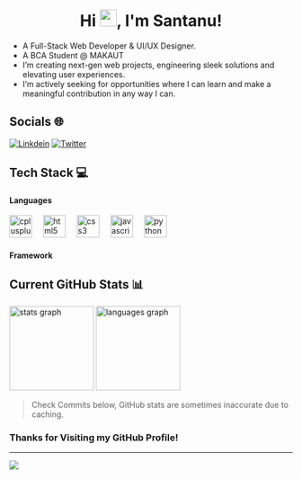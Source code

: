 <h1 align="center"> Hi <img src="https://raw.githubusercontent.com/iampavangandhi/iampavangandhi/master/gifs/Hi.gif" width="30px">, I'm Santanu! </br> 
</h1>

- A Full-Stack Web Developer & UI/UX Designer.
- A BCA Student @ MAKAUT
- I’m creating next-gen web projects, engineering sleek solutions and elevating user experiences.
- I’m actively seeking for opportunities where I can learn and make a meaningful contribution in any way I can.
## Socials 🌐
[![Linkdein](https://img.shields.io/badge/linkedin-000?style=for-the-badge&logo=linkedin&logoColor=blue)](https://www.linkedin.com/in/santanu-das44/)
[![Twitter](https://img.shields.io/badge/Twitter-000?style=for-the-badge&logo=X&logoColor=white)](https://twitter.com/shinnen_gg)

## Tech Stack 💻
#### Languages
<div align="left">
  <img src="https://cdn.jsdelivr.net/gh/devicons/devicon/icons/cplusplus/cplusplus-original.svg" height="40" alt="cplusplus logo"  />
  <img width="12" />
  <img src="https://cdn.jsdelivr.net/gh/devicons/devicon/icons/html5/html5-original.svg" height="40" alt="html5 logo"  />
  <img width="12" />
  <img src="https://cdn.jsdelivr.net/gh/devicons/devicon/icons/css3/css3-original.svg" height="40" alt="css3 logo"  />
  <img width="12" />
  <img src="https://cdn.jsdelivr.net/gh/devicons/devicon/icons/javascript/javascript-original.svg" height="40" alt="javascript logo"  />
  <img width="12" />
  <img src="https://cdn.jsdelivr.net/gh/devicons/devicon/icons/python/python-original.svg" height="40" alt="python logo"  />
</div>

#### Framework

## Current GitHub Stats 📊
<div align="left">
  <img src="https://github-readme-stats.vercel.app/api?username=santanu-27&hide_title=false&hide_rank=false&show_icons=true&include_all_commits=true&count_private=true&disable_animations=false&theme=dracula&locale=en&hide_border=false&order=1" height="150" alt="stats graph"  />
  <img src="https://github-readme-stats.vercel.app/api/top-langs?username=santanu-27&locale=en&hide_title=false&layout=compact&card_width=320&langs_count=5&theme=dracula&hide_border=false&order=2" height="150" alt="languages graph"  />
</div>
<blockquote>Check Commits below, GitHub stats are sometimes inaccurate due to caching.</blockquote> 

### Thanks for Visiting my GitHub Profile!

---
[![](https://visitcount.itsvg.in/api?id=santanu-27&label=Profile%20Views&icon=5&pretty=true)](https://visitcount.itsvg.in)
